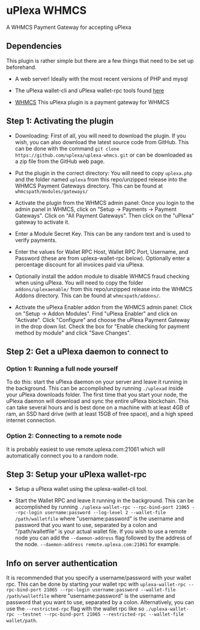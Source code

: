 # uPlexa WHMCS
A WHMCS Payment Gateway for accepting uPlexa

## Dependencies
This plugin is rather simple but there are a few things that need to be set up beforehand.

* A web server! Ideally with the most recent versions of PHP and mysql

* The uPlexa wallet-cli and uPlexa wallet-rpc tools found [here](https://uplexa.com/downloads/)

* [WHMCS](https://www.whmcs.com/)
This uPlexa plugin is a payment gateway for WHMCS

## Step 1: Activating the plugin
* Downloading: First of all, you will need to download the plugin.  If you wish, you can also download the latest source code from GitHub. This can be done with the command `git clone https://github.com/uplexa/uplexa-whmcs.git` or can be downloaded as a zip file from the GitHub web page.


* Put the plugin in the correct directory: You will need to copy `uplexa.php` and the folder named `uplexa` from this repo/unzipped release into the WHMCS Payment Gateways directory. This can be found at `whmcspath/modules/gateways/`

* Activate the plugin from the WHMCS admin panel: Once you login to the admin panel in WHMCS, click on "Setup -> Payments -> Payment Gateways". Click on "All Payment Gateways". Then click on the "uPlexa" gateway to activate it.

* Enter a Module Secret Key.  This can be any random text and is used to verify payments.  

* Enter the values for Wallet RPC Host, Wallet RPC Port, Username, and Password (these are from uplexa-wallet-rpc below).  Optionally enter a percentage discount for all invoices paid via uPlexa.

* Optionally install the addon module to disable WHMCS fraud checking when using uPlexa. You will need to copy the folder `addons/uplexaenable/` from this repo/unzipped release into the WHMCS Addons directory. This can be found at `whmcspath/addons/`.  

* Activate the uPlexa Enabler addon from the WHMCS admin panel: Click on "Setup -> Addon Modules". Find "uPlexa Enabler" and click on "Activate". Click "Configure" and choose the uPlexa Payment Gateway in the drop down list. Check the box for "Enable checking for payment method by module" and click "Save Changes".

## Step 2: Get a uPlexa daemon to connect to

### Option 1: Running a full node yourself

To do this: start the uPlexa daemon on your server and leave it running in the background. This can be accomplished by running `./uplexad` inside your uPlexa downloads folder. The first time that you start your node, the uPlexa daemon will download and sync the entire uPlexa blockchain. This can take several hours and is best done on a machine with at least 4GB of ram, an SSD hard drive (with at least 15GB of free space), and a high speed internet connection.

### Option 2: Connecting to a remote node
It is probably easiest to use remote.uplexa.com:21061 which will automatically connect you to a random node.

## Step 3: Setup your uPlexa wallet-rpc

* Setup a uPlexa wallet using the uplexa-wallet-cli tool.

* Start the Wallet RPC and leave it running in the background. This can be accomplished by running `./uplexa-wallet-rpc --rpc-bind-port 21065 --rpc-login username:password --log-level 2 --wallet-file /path/walletfile` where "username:password" is the username and password that you want to use, separated by a colon and  "/path/walletfile" is your actual wallet file. If you wish to use a remote node you can add the `--daemon-address` flag followed by the address of the node. `--daemon-address remote.uplexa.com:21061` for example.



## Info on server authentication
It is recommended that you specify a username/password with your wallet rpc. This can be done by starting your wallet rpc with `uplexa-wallet-rpc --rpc-bind-port 21065 --rpc-login username:password --wallet-file /path/walletfile` where "username:password" is the username and password that you want to use, separated by a colon. Alternatively, you can use the `--restricted-rpc` flag with the wallet rpc like so `./uplexa-wallet-rpc --testnet --rpc-bind-port 21065 --restricted-rpc --wallet-file wallet/path`.
